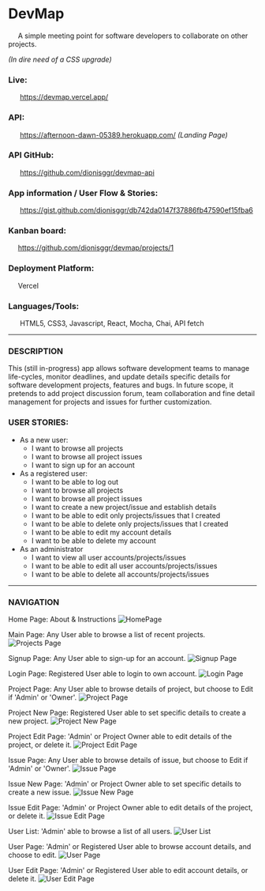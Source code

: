 # DevMap
&nbsp;&nbsp;&nbsp;&nbsp;&nbsp;A simple meeting point for software developers to collaborate on other projects.

*(In dire need of a CSS upgrade)*

### Live:
&nbsp;&nbsp;&nbsp;&nbsp;&nbsp; https://devmap.vercel.app/

### API:
&nbsp;&nbsp;&nbsp;&nbsp;&nbsp; https://afternoon-dawn-05389.herokuapp.com/ *(Landing Page)*

### API GitHub:
&nbsp;&nbsp;&nbsp;&nbsp;&nbsp; https://github.com/dionisggr/devmap-api

### App information / User Flow & Stories:
&nbsp;&nbsp;&nbsp;&nbsp;&nbsp; https://gist.github.com/dionisggr/db742da0147f37886fb47590ef15fba6

### Kanban board:
&nbsp;&nbsp;&nbsp;&nbsp;&nbsp;https://github.com/dionisggr/devmap/projects/1

### Deployment Platform:
&nbsp;&nbsp;&nbsp;&nbsp;&nbsp;Vercel

### Languages/Tools:
&nbsp;&nbsp;&nbsp;&nbsp;&nbsp; HTML5, CSS3, Javascript, React, Mocha, Chai, API fetch

---
### DESCRIPTION
This (still in-progress) app allows software development teams to manage life-cycles, monitor deadlines, and update details specific details for software development projects, features and bugs. In future scope, it pretends to add project discussion forum, team collaboration and fine detail management for projects and issues for further customization.

### USER STORIES:
- As a new user:
  - I want to browse all projects
  - I want to browse all project issues
  - I want to sign up for an account
- As a registered user:
  - I want to be able to log out
  - I want to browse all projects
  - I want to browse all project issues
  - I want to create a new project/issue and establish details
  - I want to be able to edit only projects/issues that I created
  - I want to be able to delete only projects/issues that I created
  - I want to be able to edit my account details
  - I want to be able to delete my account
- As an administrator
  - I want to view all user accounts/projects/issues
  - I want to be able to edit all user accounts/projects/issues
  - I want to be able to delete all accounts/projects/issues
 
---
### NAVIGATION
Home Page: About & Instructions
![HomePage](https://github.com/dionisggr/devmap/blob/main/src/img/homepage.png)

Main Page: Any User able to browse a list of recent projects.
![Projects Page](https://github.com/dionisggr/devmap/blob/main/src/img/projects.PNG)

Signup Page: Any User able to sign-up for an account.
![Signup Page](https://github.com/dionisggr/devmap/blob/main/src/img/signup.PNG)

Login Page: Registered User able to login to own account.
![Login Page](https://github.com/dionisggr/devmap/blob/main/src/img/login.PNG)
  
Project Page: Any User able to browse details of project, but choose to Edit if 'Admin' or 'Owner'.
![Project Page](https://github.com/dionisggr/devmap/blob/main/src/img/project.PNG)

Project New Page: Registered User able to set specific details to create a new project.
![Project New Page](https://github.com/dionisggr/devmap/blob/main/src/img/new-project.PNG)

Project Edit Page: 'Admin' or Project Owner able to edit details of the project, or delete it.
![Project Edit Page](https://github.com/dionisggr/devmap/blob/main/src/img/project-edit.PNG)

Issue Page: Any User able to browse details of issue, but choose to Edit if 'Admin' or 'Owner'.
![Issue Page](https://github.com/dionisggr/devmap/blob/main/src/img/issue.PNG)

Issue New Page: 'Admin' or Project Owner able to set specific details to create a new issue.
![Issue New Page](https://github.com/dionisggr/devmap/blob/main/src/img/new-issue.PNG)

Issue Edit Page: 'Admin' or Project Owner able to edit details of the project, or delete it.
![Issue Edit Page](https://github.com/dionisggr/devmap/blob/main/src/img/issue-edit.PNG)

User List: 'Admin' able to browse a list of all users.
![User List](https://github.com/dionisggr/devmap/blob/main/src/img/users.PNG)

User Page: 'Admin' or Registered User able to browse account details, and choose to edit.
![User Page](https://github.com/dionisggr/devmap/blob/main/src/img/user.PNG)

User Edit Page: 'Admin' or Registered User able to edit account details, or delete it.
![User Edit Page](https://github.com/dionisggr/devmap/blob/main/src/img/user-edit.PNG)
